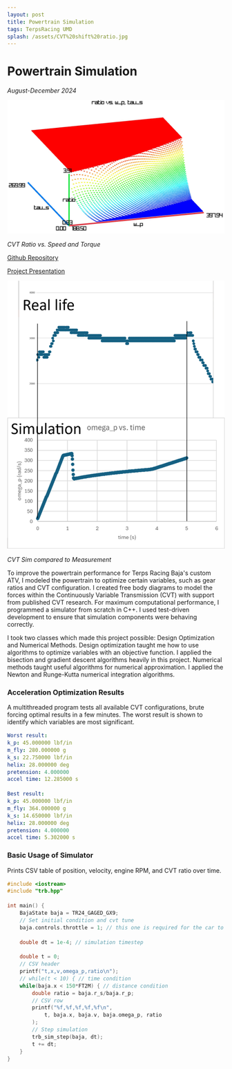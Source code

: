 ```yaml
---
layout: post
title: Powertrain Simulation
tags: TerpsRacing UMD
splash: /assets/CVT%20shift%20ratio.jpg
---
```


# Powertrain Simulation

*August-December 2024*

![](/assets/CVT%20shift%20ratio.jpg)

*CVT Ratio vs. Speed and Torque*

[Github Repository](https://github.com/shua5115/Terps-Racing-Baja-Simulator)

[Project Presentation](/assets/CVT%20Simulation%20-%20CDR.pdf)

![](/assets/CVT%20Sim%20Comparison.png)

*CVT Sim compared to Measurement*

To improve the powertrain performance for Terps Racing Baja's custom ATV, I modeled the powertrain to optimize certain variables,
such as gear ratios and CVT configuration. I created free body diagrams to model the forces within the Continuously Variable Transmission (CVT) with support from published CVT research. For maximum computational performance, I programmed a simulator from scratch in C++. I used test-driven development to ensure that simulation components were behaving correctly.

I took two classes which made this project possible: Design Optimization and Numerical Methods.
Design optimization taught me how to use algorithms to optimize variables with an objective function. I applied the bisection and gradient descent algorithms heavily in this project.
Numerical methods taught useful algorithms for numerical approximation. I applied the Newton and Runge-Kutta numerical integration algorithms.


### Acceleration Optimization Results

A multithreaded program tests all available CVT configurations, brute forcing optimal results in a few minutes.
The worst result is shown to identify which variables are most significant.
```yaml
Worst result:
k_p: 45.000000 lbf/in
m_fly: 280.000000 g
k_s: 22.750000 lbf/in
helix: 28.000000 deg
pretension: 4.000000
accel time: 12.285000 s

Best result:
k_p: 45.000000 lbf/in
m_fly: 364.000000 g
k_s: 14.650000 lbf/in
helix: 28.000000 deg
pretension: 4.000000
accel time: 5.302000 s
```


### Basic Usage of Simulator

Prints CSV table of position, velocity, engine RPM, and CVT ratio over time.

```c++
#include <iostream>
#include "trb.hpp"

int main() {
    BajaState baja = TR24_GAGED_GX9;
    // Set initial condition and cvt tune
    baja.controls.throttle = 1; // this one is required for the car to move forward

    double dt = 1e-4; // simulation timestep
    
    double t = 0;
    // CSV header
    printf("t,x,v,omega_p,ratio\n");
    // while(t < 10) { // time condition
    while(baja.x < 150*FT2M) { // distance condition
        double ratio = baja.r_s/baja.r_p;
        // CSV row
        printf("%f,%f,%f,%f,%f\n",
            t, baja.x, baja.v, baja.omega_p, ratio
        );
        // Step simulation
        trb_sim_step(baja, dt);
        t += dt;
    }
}
```